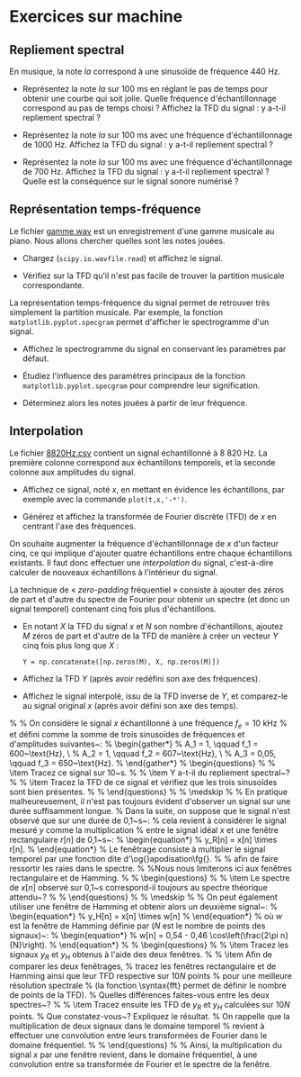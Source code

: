 # Exercices sur machine

## Repliement spectral

En musique, la note _la_ correspond à une sinusoïde de fréquence 440 Hz.

* Représentez la note _la_ sur 100 ms en réglant le pas de temps pour obtenir une courbe qui soit jolie.
  Quelle fréquence d'échantillonnage correspond au pas de temps choisi ?
  Affichez la TFD du signal : y a-t-il repliement spectral ?

* Représentez la note _la_ sur 100 ms avec une fréquence d'échantillonnage de 1000 Hz.
  Affichez la TFD du signal : y a-t-il repliement spectral ?

* Représentez la note _la_ sur 100 ms avec une fréquence d'échantillonnage de 700 Hz.
  Affichez la TFD du signal : y a-t-il repliement spectral ?
  Quelle est la conséquence sur le signal sonore numérisé ?
  
## Représentation temps-fréquence

Le fichier <a href="../_static/gamme.wav">gamme.wav</a> est un enregistrement d'une gamme musicale au piano.
Nous allons chercher quelles sont les notes jouées.

* Chargez (`scipy.io.wavfile.read`) et affichez le signal.

* Vérifiez sur la TFD qu'il n'est pas facile de trouver la partition musicale correspondante.

La représentation temps-fréquence du signal permet de retrouver très simplement la partition musicale.
Par exemple, la fonction `matplotlib.pyplot.specgram` permet d'afficher le spectrogramme d'un signal.

* Affichez le spectrogramme du signal en conservant les paramètres par défaut.

* Étudiez l'influence des paramètres principaux de la fonction `matplotlib.pyplot.specgram` pour comprendre leur signification.

* Déterminez alors les notes jouées à partir de leur fréquence.

## Interpolation

Le fichier <a href="../_static/8820Hz.csv">8820Hz.csv</a> contient un signal échantillonné à 8 820 Hz.
La première colonne correspond aux échantillons temporels, et la seconde colonne aux amplitudes du signal.

* Affichez ce signal, noté $x$, en mettant en évidence les échantillons,
  par exemple avec la commande `plot(t,x,'-*')`.

* Générez et affichez la transformée de Fourier discrète (TFD) de $x$ en centrant l'axe des fréquences.

On souhaite augmenter la fréquence d'échantillonnage de $x$ d'un facteur cinq,
ce qui implique d'ajouter quatre échantillons entre chaque échantillons existants.
Il faut donc effectuer une _interpolation_ du signal,
c'est-à-dire calculer de nouveaux échantillons à l'intérieur du signal.

<!-- 
% La technique de \textit{zero-filling} est utilisée dans un premier temps.
%
%   \item Ajoutez quatre échantillons nuls entre les échantillons de $x$ pour obtenir un nouveau signal $y$
%   de fréquence d'échantillonnage 44\,100~Hz.
%   Vous pouvez utiliser les instructions suivantes~:
%       y = zeros(5*N,1);   % Création d'un signal nul
%       y(1:5:end) = x;     % un échantillon sur 5 est affecté à la valeur du signal x à interpoler
%   Le signal n'est pas encore interpolé, mais sa fréquence d'échantillonnage a été multipliée par cinq.
%
%   \item Une première méthode d'interpolation est d'utiliser un bloqueur d'ordre zéro.
%   Elle consiste à faire suivre chaque échantillon du signal $x$ par quatre échantillons identiques.
%   Autrement dit, cela revient à convoluer $x_0$ par $h = \big[1\;1\;1\;1\;1\big]$.
-->

La technique de « _zero-padding_ fréquentiel » consiste à ajouter des zéros de part et d'autre du spectre de Fourier
pour obtenir un spectre (et donc un signal temporel) contenant cinq fois plus d'échantillons.

* En notant $X$ la TFD du signal $x$ et $N$ son nombre d'échantillons,
  ajoutez $M$ zéros de part et d'autre de la TFD de manière à créer un vecteur $Y$ cinq fois plus long que $X$ :
  ```
  Y = np.concatenate([np.zeros(M), X, np.zeros(M)])
  ```

* Affichez la TFD $Y$ (après avoir redéfini son axe des fréquences).

* Affichez le signal interpolé, issu de la TFD inverse de $Y$,
  et comparez-le au signal original $x$ (après avoir défini son axe des temps).
  
  <!-- Fenêtrage -->
%
% On considère le signal $x$ échantillonné à une fréquence $f_e=10~\text{kHz}$
% et défini comme la somme de trois sinusoïdes de fréquences et d'amplitudes suivantes~:
% \begin{gather*}
%   A_1 = 1,    \qquad f_1 = 600~\text{Hz}, \\
%   A_2 = 1,    \qquad f_2 = 607~\text{Hz}, \\
%   A_3 = 0,05, \qquad f_3 = 650~\text{Hz}.
% \end{gather*}
% \begin{questions}
%
%   \item Tracez ce signal sur 10~s.
%
%   \item Y a-t-il du repliement spectral~?
%
%   \item Tracez la TFD de ce signal et vérifiez que les trois sinusoïdes sont bien présentes.
%
% \end{questions}
%
% \medskip
%
% En pratique malheureusement, il n'est pas toujours évident d'observer un signal sur une durée suffisamment longue.
% Dans la suite, on suppose que le signal n'est observé que sur une durée de 0,1~s~:
% cela revient à considérer le signal mesuré $y$ comme la multiplication
% entre le signal idéal $x$ et une fenêtre rectangulaire $r[n]$ de 0,1~s~:
% \begin{equation*}
%   y_R[n] = x[n] \times r[n].
% \end{equation*}
% Le fenêtrage consiste à multiplier le signal temporel par une fonction dite d'\og{}apodisation\fg{}.
% % afin de faire ressortir les raies dans le spectre.
% %Nous nous limiterons ici aux fenêtres rectangulaire et de Hamming.
%
% \begin{questions}
%
%   \item Le spectre de $x[n]$ observé sur 0,1~s correspond-il toujours au spectre théorique attendu~?
%
% \end{questions}
%
% \medskip
%
% On peut également utiliser une fenêtre de Hamming et obtenir alors un deuxième signal~:
% \begin{equation*}
%   y_H[n] = x[n] \times w[n]
% \end{equation*}
% où $w$ est la fenêtre de Hamming définie par ($N$ est le nombre de points des signaux)~:
% \begin{equation*}
%   w[n] = 0,54 - 0,46 \cos\left(\frac{2\pi n}{N}\right).
% \end{equation*}
%
% \begin{questions}
%
%   \item Tracez les signaux $y_R$ et $y_H$ obtenus à l'aide des deux fenêtres.
%
%   \item Afin de comparer les deux fenêtrages,
%   tracez les fenêtres rectangulaire et de Hamming ainsi que leur TFD respective sur $10N$ points
%   pour une meilleure résolution spectrale
%   (la fonction \syntax{fft} permet de définir le nombre de points de la TFD).
%   Quelles différences faites-vous entre les deux spectres~?
%
%   \item Tracez ensuite les TFD de $y_R$ et $y_H$ calculées sur $10N$ points.
%   Que constatez-vous~? Expliquez le résultat.
%   On rappelle que la multiplication de deux signaux dans le domaine temporel
%   revient à effectuer une convolution entre leurs transformées de Fourier dans le domaine fréquentiel.
%
% \end{questions}
% % Ainsi, la multiplication du signal $x$ par une fenêtre revient, dans le domaine fréquentiel, à une convolution entre sa transformée de Fourier et le spectre de la fenêtre.
